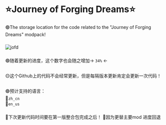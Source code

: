 # ⭐Journey of Forging Dreams⭐

🟢The storage location for the code related to the "Journey of Forging Dreams" modpack!
### 
![jofd](https://github.com/user-attachments/assets/f51cb945-73ca-4b5c-8284-c99db33a8514)
### 
🟢随着更新的进度，这个数字也会随之增加→ ```34%``` ←        
###               
🟡这个Github上的代码不会经常更新，但是每隔版本更新肯定会更新一次代码！
### 
🟣预计支持的语言：                    
  🔹```zh_cn```                 
  🔹```en_us```              
### 
🔴下次更新代码时间要在第一版整合包完成之后！
🔴因为更替主要mod 进度回退
